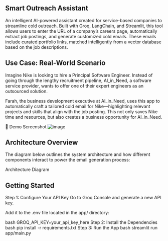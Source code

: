 ## Smart Outreach Assistant
An intelligent AI-powered assistant created for service-based companies to streamline cold outreach. Built with Groq, LangChain, and Streamlit, this tool allows users to enter the URL of a company’s careers page, automatically extract job postings, and generate customized cold emails. These emails include curated portfolio links, matched intelligently from a vector database based on the job descriptions.

## Use Case: Real-World Scenario
Imagine Nike is looking to hire a Principal Software Engineer. Instead of going through the lengthy recruitment pipeline, AI_in_Need, a software service provider, wants to offer one of their expert engineers as an outsourced solution.

Farah, the business development executive at AI_in_Need, uses this app to automatically craft a tailored cold email for Nike—highlighting relevant projects and skills that align with the job posting. This not only saves Nike time and resources, but also creates a business opportunity for AI_in_Need.

📸 Demo Screenshot
![image](https://github.com/user-attachments/assets/df906e0b-4f9b-4d11-a690-62eebbcd30f1)


## Architecture Overview
The diagram below outlines the system architecture and how different components interact to power the email generation process:

 Architecture Diagram


## Getting Started
Step 1: Configure Your API Key
Go to Groq Console and generate a new API key.

Add it to the .env file located in the app/ directory:

bash
GROQ_API_KEY=your_api_key_here
Step 2: Install the Dependencies
bash
pip install -r requirements.txt
Step 3: Run the App
bash
streamlit run app/main.py
